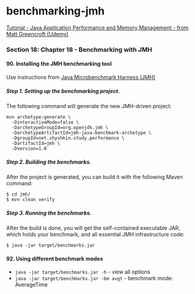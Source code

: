 # benchmarking-jmh

[Tutorial - Java Application Performance and Memory Management - from Matt Greencroft (Udemy)](../README.md)

### Section 18: Chapter 18 - Benchmarking with JMH

#### 90. Installing the JMH benchmarking tool

Use instructions from [Java Microbenchmark Harness (JMH)](https://github.com/openjdk/jmh)

##### Step 1. Setting up the benchmarking project.

The following command will generate the new JMH-driven project:

```shell
mvn archetype:generate \
  -DinteractiveMode=false \
  -DarchetypeGroupId=org.openjdk.jmh \
  -DarchetypeArtifactId=jmh-java-benchmark-archetype \
  -DgroupId=net.shyshkin.study.performance \
  -DartifactId=jmh \
  -Dversion=1.0
```

##### Step 2. Building the benchmarks.

After the project is generated, you can build it with the following Maven command:

```shell
$ cd jmh/
$ mvn clean verify
```

##### Step 3. Running the benchmarks.

After the build is done, you will get the self-contained executable JAR, which holds your benchmark, and all essential
JMH infrastructure code:

```shell
$ java -jar target/benchmarks.jar
```

#### 92. Using different benchmark modes

- `java -jar target/benchmarks.jar -h` - view all options
- `java -jar target/benchmarks.jar -bm avgt` - benchmark mode: AverageTime


